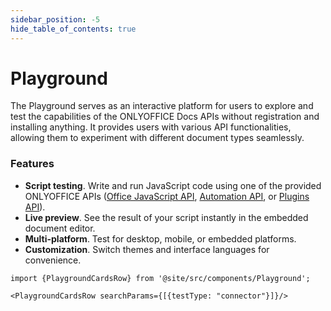 ```yaml
---
sidebar_position: -5
hide_table_of_contents: true
---
```


# Playground

The Playground serves as an interactive platform for users to explore and test the capabilities of the ONLYOFFICE Docs APIs without registration and installing anything. It provides users with various API functionalities, allowing them to experiment with different document types seamlessly.

### Features

- **Script testing**. Write and run JavaScript code using one of the provided ONLYOFFICE APIs ([Office JavaScript API](../../office-api/get-started/overview.md), [Automation API](../usage-api/automation-api.md), or [Plugins API](../../plugin-and-macros/get-started/overview.md)).
- **Live preview**. See the result of your script instantly in the embedded document editor.
- **Multi-platform**. Test for desktop, mobile, or embedded platforms.
- **Customization**. Switch themes and interface languages for convenience.

```mdx-code-block
import {PlaygroundCardsRow} from '@site/src/components/Playground';

<PlaygroundCardsRow searchParams={[{testType: "connector"}]}/>
```
